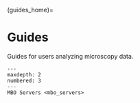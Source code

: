(guides_home)=
# Guides

Guides for users analyzing microscopy data.

```{toctree}
---
maxdepth: 2
numbered: 3
---
MBO Servers <mbo_servers>
```

